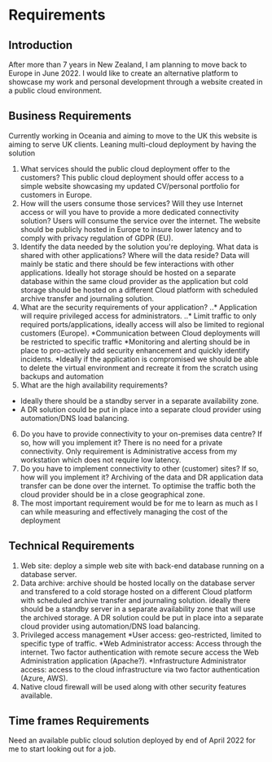 # Requirements

## Introduction
After more than 7 years in New Zealand, I am planning to move back to Europe in June 2022. I would like to create an alternative platform to showcase my work and personal development through a website created in a public cloud environment. 


## Business Requirements
Currently working in Oceania and aiming to move to the UK this website is aiming to serve UK clients.
Leaning multi-cloud deployment by having the solution
1. What services should the public cloud deployment offer to the customers?
This public cloud deployment should offer access to a simple website showcasing my updated CV/personal portfolio for customers in Europe.
2. How will the users consume those services? Will they use Internet access or will you have to provide a more dedicated connectivity solution?
Users will consume the service over the internet. The website should be publicly hosted in Europe to insure lower latency and to comply with privacy regulation of GDPR (EU).
3. Identify the data needed by the solution you're deploying. What data is shared with other applications? Where will the data reside?
Data will mainly be static and there should be few interactions with other applications. Ideally hot storage should be hosted on a separate database within the same cloud provider as the application but cold storage should be hosted on a different Cloud platform with scheduled archive transfer and journaling solution.
4. What are the security requirements of your application?
..* Application will require privileged access for administrators.
..* Limit traffic to only required ports/applications, ideally access will also be limited to regional customers (Europe).
*Communication between Cloud deployments will be restricted to specific traffic
*Monitoring and alerting should be in place to pro-actively add security enhancement and quickly identify incidents.
*Ideally if the application is compromised we should be able to delete the virtual environment and recreate it from the scratch using backups and automation
5. What are the high availability requirements?
* Ideally there should be a standby server in a separate availability zone. 
* A DR solution could be put in place into a separate cloud provider using automation/DNS load balancing.
6. Do you have to provide connectivity to your on-premises data centre? If so, how will you implement it?
There is no need for a private connectivity. Only requirement is Administrative access from my workstation which does not require low latency.
7. Do you have to implement connectivity to other (customer) sites? If so, how will you implement it?
Archiving of the data and DR application data transfer can be done over the internet. To optimise the traffic both the cloud provider should be in a close geographical zone.
8. The most important requirement would be for me to learn as much as I can while measuring and effectively managing the cost of the deployment



## Technical Requirements
1. Web site: deploy a simple web site with back-end database running on a database server.
2. Data archive: archive should be hosted locally on the database server and transfered to a cold storage hosted on a different Cloud platform with scheduled archive transfer and journaling solution. ideally there should be a standby server in a separate availability zone that will use the archived storage. A DR solution could be put in place into a separate cloud provider using automation/DNS load balancing.
3. Privileged access management
*User access: geo-restricted, limited to specific type of traffic.
*Web Administrator access: Access through the internet. Two factor authentication with remote secure access the Web Administration application (Apache?).
*Infrastructure Administrator access: access to the cloud infrastructure via two factor authentication (Azure, AWS).
4. Native cloud firewall will be used along with other security features available.

## Time frames Requirements
Need an available public cloud solution deployed by end of April 2022 for me to start looking out for a job.
